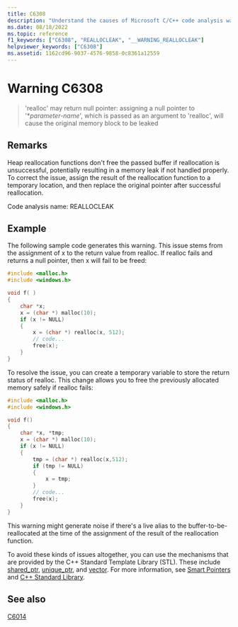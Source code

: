 ```yaml
---
title: C6308
description: "Understand the causes of Microsoft C/C++ code analysis warning C6308, and learn how to fix them."
ms.date: 08/18/2022
ms.topic: reference
f1_keywords: ["C6308", "REALLOCLEAK", "__WARNING_REALLOCLEAK"]
helpviewer_keywords: ["C6308"]
ms.assetid: 1162cd96-9037-4576-9858-0c8361a12559
---
```

# Warning C6308

> 'realloc' may return null pointer: assigning a null pointer to '\**parameter-name*', which is passed as an argument to 'realloc', will cause the original memory block to be leaked

## Remarks

Heap reallocation functions don't free the passed buffer if reallocation is unsuccessful, potentially resulting in a memory leak if not handled properly. To correct the issue, assign the result of the reallocation function to a temporary location, and then replace the original pointer after successful reallocation.

Code analysis name: REALLOCLEAK

## Example

The following sample code generates this warning. This issue stems from the assignment of x to the return value from realloc. If realloc fails and returns a null pointer, then x will fail to be freed:

```cpp
#include <malloc.h>
#include <windows.h>

void f( )
{
    char *x;
    x = (char *) malloc(10);
    if (x != NULL)
    {
        x = (char *) realloc(x, 512);
        // code...
        free(x);
    }
}
```

To resolve the issue, you can create a temporary variable to store the return status of realloc. This change allows you to free the previously allocated memory safely if realloc fails:

```cpp
#include <malloc.h>
#include <windows.h>

void f()
{
    char *x, *tmp;
    x = (char *) malloc(10);
    if (x != NULL)
    {
        tmp = (char *) realloc(x,512);
        if (tmp != NULL)
        {
            x = tmp;
        }
        // code...
        free(x);
    }
}
```

This warning might generate noise if there's a live alias to the buffer-to-be-reallocated at the time of the assignment of the result of the reallocation function.

To avoid these kinds of issues altogether, you can use the mechanisms that are provided by the C++ Standard Template Library (STL). These include [shared_ptr](../standard-library/shared-ptr-class.md), [unique_ptr](../standard-library/unique-ptr-class.md), and [vector](../standard-library/vector.md). For more information, see [Smart Pointers](../cpp/smart-pointers-modern-cpp.md) and [C++ Standard Library](../standard-library/cpp-standard-library-reference.md).

## See also

[C6014](../code-quality/c6014.md)
